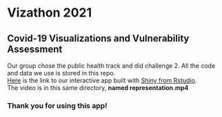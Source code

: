 # Vizathon 2021

## Covid-19 Visualizations and Vulnerability Assessment
Our group chose the public health track and did challenge 2. All the code and data we use is stored in this repo.    
[Here](https://sujing.shinyapps.io/Vulnerability/) is the link to our interactive app built with [Shiny from Rstudio](https://shiny.rstudio.com/).  
The video is in this same directory, **named representation.mp4**  
### Thank you for using this app!
